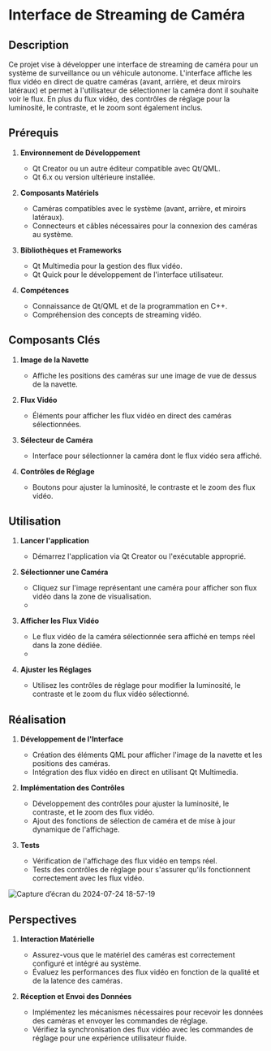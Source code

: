 # Interface de Streaming de Caméra

## Description

Ce projet vise à développer une interface de streaming de caméra pour un système de surveillance ou un véhicule autonome. L'interface affiche les flux vidéo en direct de quatre caméras (avant, arrière, et deux miroirs latéraux) et permet à l'utilisateur de sélectionner la caméra dont il souhaite voir le flux. En plus du flux vidéo, des contrôles de réglage pour la luminosité, le contraste, et le zoom sont également inclus.

## Prérequis

1. **Environnement de Développement**
   - Qt Creator ou un autre éditeur compatible avec Qt/QML.
   - Qt 6.x ou version ultérieure installée.

2. **Composants Matériels**
   - Caméras compatibles avec le système (avant, arrière, et miroirs latéraux).
   - Connecteurs et câbles nécessaires pour la connexion des caméras au système.

3. **Bibliothèques et Frameworks**
   - Qt Multimedia pour la gestion des flux vidéo.
   - Qt Quick pour le développement de l'interface utilisateur.

4. **Compétences**
   - Connaissance de Qt/QML et de la programmation en C++.
   - Compréhension des concepts de streaming vidéo.

## Composants Clés

1. **Image de la Navette**
   - Affiche les positions des caméras sur une image de vue de dessus de la navette.

2. **Flux Vidéo**
   - Éléments pour afficher les flux vidéo en direct des caméras sélectionnées.

3. **Sélecteur de Caméra**
   - Interface pour sélectionner la caméra dont le flux vidéo sera affiché.

4. **Contrôles de Réglage**
   - Boutons pour ajuster la luminosité, le contraste et le zoom des flux vidéo.

## Utilisation

1. **Lancer l'application**
   - Démarrez l'application via Qt Creator ou l'exécutable approprié.

2. **Sélectionner une Caméra**
   - Cliquez sur l'image représentant une caméra pour afficher son flux vidéo dans la zone de visualisation.
   - 
3. **Afficher les Flux Vidéo**
   - Le flux vidéo de la caméra sélectionnée sera affiché en temps réel dans la zone dédiée.
   - 
4. **Ajuster les Réglages**
   - Utilisez les contrôles de réglage pour modifier la luminosité, le contraste et le zoom du flux vidéo sélectionné.



## Réalisation

1. **Développement de l'Interface**
   - Création des éléments QML pour afficher l'image de la navette et les positions des caméras.
   - Intégration des flux vidéo en direct en utilisant Qt Multimedia.

2. **Implémentation des Contrôles**
   - Développement des contrôles pour ajuster la luminosité, le contraste, et le zoom des flux vidéo.
   - Ajout des fonctions de sélection de caméra et de mise à jour dynamique de l'affichage.

3. **Tests**
   - Vérification de l'affichage des flux vidéo en temps réel.
   - Tests des contrôles de réglage pour s'assurer qu'ils fonctionnent correctement avec les flux vidéo.

![Capture d’écran du 2024-07-24 18-57-19](https://github.com/user-attachments/assets/c60e1b1b-da15-4be4-8930-56d53cce93f3)


## Perspectives

1. **Interaction Matérielle**
   - Assurez-vous que le matériel des caméras est correctement configuré et intégré au système.
   - Évaluez les performances des flux vidéo en fonction de la qualité et de la latence des caméras.

2. **Réception et Envoi des Données**
   - Implémentez les mécanismes nécessaires pour recevoir les données des caméras et envoyer les commandes de réglage.
   - Vérifiez la synchronisation des flux vidéo avec les commandes de réglage pour une expérience utilisateur fluide.




